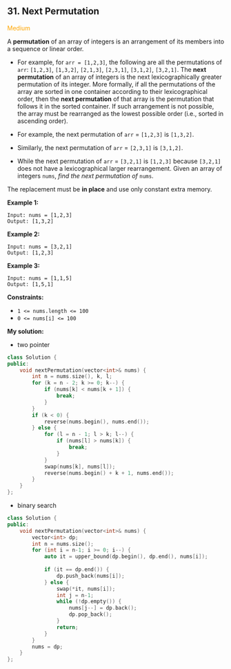 ## 31. Next Permutation
<span style="color:orange">Medium</span>

A **permutation** of an array of integers is an arrangement of its members into a sequence or linear order.

+ For example, for `arr = [1,2,3]`, the following are all the permutations of `arr`: `[1,2,3]`, `[1,3,2]`, `[2,1,3]`, `[2,3,1]`, `[3,1,2]`, `[3,2,1]`.
The **next permutation** of an array of integers is the next lexicographically greater permutation of its integer. More formally, if all the permutations of the array are sorted in one container according to their lexicographical order, then the **next permutation** of that array is the permutation that follows it in the sorted container. If such arrangement is not possible, the array must be rearranged as the lowest possible order (i.e., sorted in ascending order).

+ For example, the next permutation of `arr` = `[1,2,3]` is `[1,3,2]`.
+ Similarly, the next permutation of `arr` = `[2,3,1]` is `[3,1,2]`.
+ While the next permutation of `arr` = `[3,2,1]` is `[1,2,3]` because `[3,2,1]` does not have a lexicographical larger rearrangement.
Given an array of integers `nums`, *find the next permutation of* `nums`.

The replacement must be **in place** and use only constant extra memory.

**Example 1:**
```
Input: nums = [1,2,3]
Output: [1,3,2]
```
**Example 2:**
```
Input: nums = [3,2,1]
Output: [1,2,3]
```
**Example 3:**
```
Input: nums = [1,1,5]
Output: [1,5,1]
```
 
**Constraints:**

+ `1 <= nums.length <= 100`
+ `0 <= nums[i] <= 100`

**My solution:**
+ two pointer
```cpp
class Solution {
public:
    void nextPermutation(vector<int>& nums) {
    	int n = nums.size(), k, l;
    	for (k = n - 2; k >= 0; k--) {
            if (nums[k] < nums[k + 1]) {
                break;
            }
        }
    	if (k < 0) {
    	    reverse(nums.begin(), nums.end());
    	} else {
    	    for (l = n - 1; l > k; l--) {
                if (nums[l] > nums[k]) {
                    break;
                }
            } 
    	    swap(nums[k], nums[l]);
    	    reverse(nums.begin() + k + 1, nums.end());
        }
    }
}; 
```

+ binary search
```cpp
class Solution {
public:
    void nextPermutation(vector<int>& nums) {
        vector<int> dp;
        int n = nums.size();
        for (int i = n-1; i >= 0; i--) {
            auto it = upper_bound(dp.begin(), dp.end(), nums[i]);
            
            if (it == dp.end()) {
                dp.push_back(nums[i]);
            } else {
                swap(*it, nums[i]);
                int j = n-1;
                while (!dp.empty()) {
                    nums[j--] = dp.back();
                    dp.pop_back();
                }
                return;
            }
        }
        nums = dp;
    }
};
```